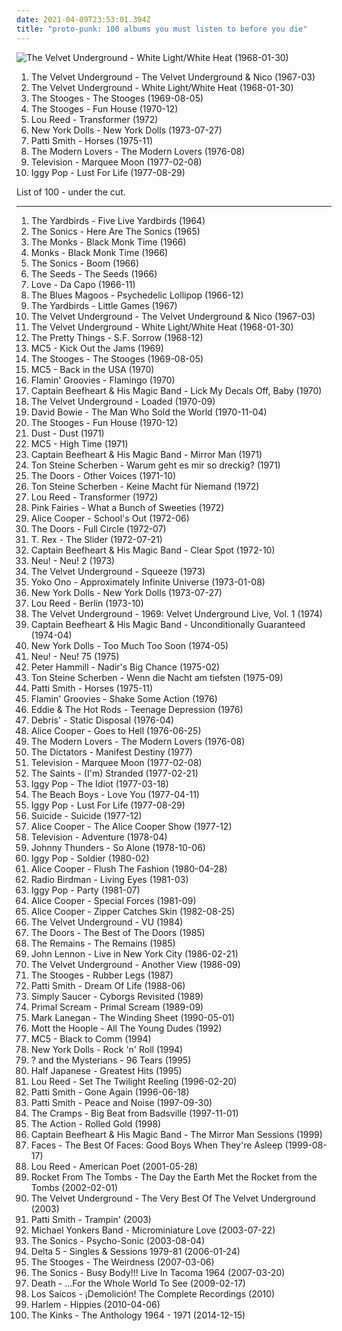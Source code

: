 ```yaml
---
date: 2021-04-09T23:53:01.394Z
title: "proto-punk: 100 albums you must listen to before you die"
---
```

![The Velvet Underground - White Light&#x2F;White Heat (1968-01-30)](http://coverartarchive.org/release/cad3294a-3ea9-3e0e-a426-fe9862571e34/15465460977-500.jpg "The Velvet Underground - White Light/White Heat (1968-01-30)")
<ol class="albums">
<li data-cover="http://coverartarchive.org/release/e2820d3f-bf0f-440f-b327-0a9c32e280d8/11733996765-500.jpg" data-tags="60s, rock, classic rock" role="button">The Velvet Underground - The Velvet Underground & Nico (1967-03)</li>
<li data-cover="http://coverartarchive.org/release/cad3294a-3ea9-3e0e-a426-fe9862571e34/15465460977-500.jpg" data-tags="proto-punk, 60s, rock, noise rock" role="button">The Velvet Underground - White Light/White Heat (1968-01-30)</li>
<li data-cover="http://coverartarchive.org/release/9259cb58-e233-4162-acb1-e739ff102568/1487674182-500.jpg" data-tags="garage rock" role="button">The Stooges - The Stooges (1969-08-05)</li>
<li data-cover="https://img.discogs.com/B_XQsc3AzhCIkH9DWzEyhbBZ0V4=/fit-in/600x594/filters:strip_icc():format(jpeg):mode_rgb():quality(90)/discogs-images/R-379038-1224357901.jpeg.jpg" data-tags="proto-punk, garage rock, 70s" role="button">The Stooges - Fun House (1970-12)</li>
<li data-cover="https://img.discogs.com/3OgnlZKNZ7-mZooFLllAA3hHYIA=/fit-in/500x500/filters:strip_icc():format(jpeg):mode_rgb():quality(90)/discogs-images/R-3635183-1338244251-7631.jpeg.jpg" data-tags="70s, rock, glam rock" role="button">Lou Reed - Transformer (1972)</li>
<li data-cover="http://coverartarchive.org/release/1f6cc992-e572-4f3c-b62a-cb6111383e67/11570630075-500.jpg" data-tags="glam rock, proto-punk" role="button">New York Dolls - New York Dolls (1973-07-27)</li>
<li data-cover="http://coverartarchive.org/release/68a6756e-1c96-4590-9cbf-aa07696cba5e/3714201314-500.jpg" data-tags="rock, punk, 70s" role="button">Patti Smith - Horses (1975-11)</li>
<li data-cover="http://coverartarchive.org/release/06ab427b-06b4-482a-90c3-4981c294eadd/11939995493-500.jpg" data-tags="proto-punk, 70s" role="button">The Modern Lovers - The Modern Lovers (1976-08)</li>
<li data-cover="http://coverartarchive.org/release/5fb363d1-3bee-44ce-acfc-43fdb0d7c4aa/2761546755-500.jpg" data-tags="post-punk, 70s" role="button">Television - Marquee Moon (1977-02-08)</li>
<li data-cover="http://coverartarchive.org/release/e2cb1fb9-7117-4dae-9b40-9e5480301b9e/1499761435-500.jpg" data-tags="rock, 70s, punk rock" role="button">Iggy Pop - Lust For Life (1977-08-29)</li>
</ol>
List of 100 - under the cut.
<!-- more -->

_________________

<ol class="albums">
<li data-cover="https://img.discogs.com/-Qb3fR5oGYrJyaqvEBvznK_l7dA=/fit-in/600x594/filters:strip_icc():format(jpeg):mode_rgb():quality(90)/discogs-images/R-3877251-1347790095-2316.jpeg.jpg" data-tags="60s" role="button">
The Yardbirds - Five Live Yardbirds (1964)
</li>
<li data-cover="https://img.discogs.com/HLrxClv2IKZdaUuJsl2AMAqWWAY=/fit-in/589x600/filters:strip_icc():format(jpeg):mode_rgb():quality(90)/discogs-images/R-1044246-1306912408.jpeg.jpg" data-tags="garage rock, 60s" role="button">
The Sonics - Here Are The Sonics (1965)
</li>
<li data-cover="http://coverartarchive.org/release/7663b84e-2337-4f60-9842-10f6a9daed5d/11261431522-500.jpg" data-tags="garage rock, proto-punk, 60s" role="button">
The Monks - Black Monk Time (1966)
</li>
<li data-cover="http://coverartarchive.org/release/b2cc0dd8-3b30-4a42-a66d-e6e5c1e35808/9232308345-500.jpg" data-tags="proto-punk" role="button">
Monks - Black Monk Time (1966)
</li>
<li data-cover="http://coverartarchive.org/release/a6e36357-8bdc-4082-a39b-7221cf3d81c7/3370069882-500.jpg" data-tags="garage rock" role="button">
The Sonics - Boom (1966)
</li>
<li data-cover="http://coverartarchive.org/release/22862a47-2b63-4364-a00d-d38aa7cef4cd/4087870823-500.jpg" data-tags="garage rock, psychedelic" role="button">
The Seeds - The Seeds (1966)
</li>
<li data-cover="http://coverartarchive.org/release/58713cce-6dec-409a-b674-f30050f6fb82/5949082744-500.jpg" data-tags="psychedelic, 60s" role="button">
Love - Da Capo (1966-11)
</li>
<li data-cover="http://coverartarchive.org/release/93c4cc87-0ade-46c5-ba36-3c53adbc990b/16555915248-500.jpg" data-tags="psychedelic, 60s" role="button">
The Blues Magoos - Psychedelic Lollipop (1966-12)
</li>
<li data-cover="https://img.discogs.com/gQPgAbsUi6kH_y8KXsLN5Az47z0=/fit-in/600x599/filters:strip_icc():format(jpeg):mode_rgb():quality(90)/discogs-images/R-3789140-1344467788-2842.jpeg.jpg" data-tags="classic rock, 60s, rock, psychedelic, blues rock" role="button">
The Yardbirds - Little Games (1967)
</li>
<li data-cover="http://coverartarchive.org/release/e2820d3f-bf0f-440f-b327-0a9c32e280d8/11733996765-500.jpg" data-tags="60s, rock, classic rock" role="button">
The Velvet Underground - The Velvet Underground & Nico (1967-03)
</li>
<li data-cover="http://coverartarchive.org/release/cad3294a-3ea9-3e0e-a426-fe9862571e34/15465460977-500.jpg" data-tags="proto-punk, 60s, rock, noise rock" role="button">
The Velvet Underground - White Light/White Heat (1968-01-30)
</li>
<li data-cover="https://img.discogs.com/b-OAqmYv7bJaABfaCVF1edZ5JYU=/fit-in/300x298/filters:strip_icc():format(jpeg):mode_rgb():quality(90)/discogs-images/R-1085991-1190981637.jpeg.jpg" data-tags="psychedelic" role="button">
The Pretty Things - S.F. Sorrow (1968-12)
</li>
<li data-cover="http://coverartarchive.org/release/22f5e15f-7214-4caf-a6ce-9f6e0188a817/17000877457-500.jpg" data-tags="garage rock" role="button">
MC5 - Kick Out the Jams (1969)
</li>
<li data-cover="http://coverartarchive.org/release/9259cb58-e233-4162-acb1-e739ff102568/1487674182-500.jpg" data-tags="garage rock" role="button">
The Stooges - The Stooges (1969-08-05)
</li>
<li data-cover="http://coverartarchive.org/release/1cb803b5-a446-48c5-a2d3-bd76be8820df/25111616371-500.jpg" data-tags="garage rock" role="button">
MC5 - Back in the USA (1970)
</li>
<li data-cover="http://coverartarchive.org/release/09487d3d-99d8-4ed2-8d0b-9ffce036fd01/13366801462-500.jpg" data-tags="studies, garage, rock and roll, proto-punk, pixies palace basement, rockitxten" role="button">
Flamin' Groovies - Flamingo (1970)
</li>
<li data-cover="http://coverartarchive.org/release/6ec9be0e-c750-37e5-9fb4-0562a0c7ea41/12241244245-500.jpg" data-tags="experimental, blues" role="button">
Captain Beefheart & His Magic Band - Lick My Decals Off, Baby (1970)
</li>
<li data-cover="http://coverartarchive.org/release/3645588f-cdcf-4746-97ac-da059d332010/4529718708-500.jpg" data-tags="70s, classic rock" role="button">
The Velvet Underground - Loaded (1970-09)
</li>
<li data-cover="https://img.discogs.com/EBAD1VztrgUqzvIUeVSyR9ujs7s=/fit-in/600x600/filters:strip_icc():format(jpeg):mode_rgb():quality(90)/discogs-images/R-3837949-1346378968-3807.jpeg.jpg" data-tags="glam rock, 70s, rock" role="button">
David Bowie - The Man Who Sold the World (1970-11-04)
</li>
<li data-cover="https://img.discogs.com/B_XQsc3AzhCIkH9DWzEyhbBZ0V4=/fit-in/600x594/filters:strip_icc():format(jpeg):mode_rgb():quality(90)/discogs-images/R-379038-1224357901.jpeg.jpg" data-tags="proto-punk, garage rock, 70s" role="button">
The Stooges - Fun House (1970-12)
</li>
<li data-cover="https://img.discogs.com/Gm-UUVHe6oXdbrqqxuroD3igsOI=/fit-in/600x596/filters:strip_icc():format(jpeg):mode_rgb():quality(90)/discogs-images/R-4285792-1518860728-6237.jpeg.jpg" data-tags="hard rock" role="button">
Dust - Dust (1971)
</li>
<li data-cover="http://coverartarchive.org/release/389425ee-9246-381d-a330-f80687bfc0af/26424904304-500.jpg" data-tags="hard rock" role="button">
MC5 - High Time (1971)
</li>
<li data-cover="http://coverartarchive.org/release/3e335ee5-ad12-45f6-89f0-7781c173f7fc/21730334418-500.jpg" data-tags="rock, classic, 70s, alternative, experimental, progressive rock, blues-rock, blues, psychedelic, avant garde, american, proto-punk, captain beefheart, only the best, underrated and overlooked, glorious vocals, c beefheart" role="button">
Captain Beefheart & His Magic Band - Mirror Man (1971)
</li>
<li data-cover="http://coverartarchive.org/release/8e15d889-6442-48b9-8439-6dbc8565d6b3/16958087587-500.jpg" data-tags="german, proto-punk" role="button">
Ton Steine Scherben - Warum geht es mir so dreckig? (1971)
</li>
<li data-cover="http://coverartarchive.org/release/c4a629c9-054a-469e-9265-da9971b9196b/5909922905-500.jpg" data-tags="70s, psychedelic, psychedelic rock" role="button">
The Doors - Other Voices (1971-10)
</li>
<li data-cover="http://coverartarchive.org/release/562dd75a-49eb-4088-8c69-26a2cd1fb411/19678163449-500.jpg" data-tags="german" role="button">
Ton Steine Scherben - Keine Macht für Niemand (1972)
</li>
<li data-cover="https://img.discogs.com/3OgnlZKNZ7-mZooFLllAA3hHYIA=/fit-in/500x500/filters:strip_icc():format(jpeg):mode_rgb():quality(90)/discogs-images/R-3635183-1338244251-7631.jpeg.jpg" data-tags="70s, rock, glam rock" role="button">
Lou Reed - Transformer (1972)
</li>
<li data-cover="https://img.discogs.com/hKoO7p9Zrhba-bSyRiyDD3T_ObQ=/fit-in/512x512/filters:strip_icc():format(jpeg):mode_rgb():quality(90)/discogs-images/R-1341672-1211146251.gif.jpg" data-tags="hard rock, progressive rock, psychedelic rock, rock 'n' roll, proto-punk, winewomensong" role="button">
Pink Fairies - What a Bunch of Sweeties (1972)
</li>
<li data-cover="http://coverartarchive.org/release/e28b9cba-289e-47a8-a8c0-8bf5c0c93f19/3987340872-500.jpg" data-tags="hard rock, classic rock" role="button">
Alice Cooper - School's Out (1972-06)
</li>
<li data-cover="http://coverartarchive.org/release/ce1d3c09-9f63-3853-b8d8-7453e3c93271/5909851552-500.jpg" data-tags="70s" role="button">
The Doors - Full Circle (1972-07)
</li>
<li data-cover="http://coverartarchive.org/release/819ab350-82fc-451d-ad80-eb2ae07ddeef/6008080435-500.jpg" data-tags="glam rock" role="button">
T. Rex - The Slider (1972-07-21)
</li>
<li data-cover="http://coverartarchive.org/release/30049edc-8100-42a0-913c-d0cc234ee1ae/9169319958-500.jpg" data-tags="70s, experimental, progressive rock" role="button">
Captain Beefheart & His Magic Band - Clear Spot (1972-10)
</li>
<li data-cover="https://img.discogs.com/Wu1PJVoRMa21NUaTwVgpUxlyYGA=/fit-in/600x926/filters:strip_icc():format(jpeg):mode_rgb():quality(90)/discogs-images/R-13016021-1582540082-2550.jpeg.jpg" data-tags="krautrock" role="button">
Neu! - Neu! 2 (1973)
</li>
<li data-cover="http://coverartarchive.org/release/238392f6-d02f-4467-ba65-387f1f303563/22902543370-500.jpg" data-tags="doug yule, faux velvet underground" role="button">
The Velvet Underground - Squeeze (1973)
</li>
<li data-cover="https://img.discogs.com/-oFtRwyCdDOBC6doUIdUG2kF0rA=/fit-in/600x597/filters:strip_icc():format(jpeg):mode_rgb():quality(90)/discogs-images/R-1712230-1590076878-9814.jpeg.jpg" data-tags="dance, avant garde, psychedelic rock, proto-punk, protopunk, nancykitten all-time favourite albums, bfr" role="button">
Yoko Ono - Approximately Infinite Universe (1973-01-08)
</li>
<li data-cover="http://coverartarchive.org/release/1f6cc992-e572-4f3c-b62a-cb6111383e67/11570630075-500.jpg" data-tags="glam rock, proto-punk" role="button">
New York Dolls - New York Dolls (1973-07-27)
</li>
<li data-cover="http://coverartarchive.org/release/1bbac75e-ce53-4508-9096-54415e9a1177/4584669129-500.jpg" data-tags="70s" role="button">
Lou Reed - Berlin (1973-10)
</li>
<li data-cover="https://img.discogs.com/GHTP4nIYLB4ibAJqp3cgROJFrs8=/fit-in/350x364/filters:strip_icc():format(jpeg):mode_rgb():quality(90)/discogs-images/R-5970404-1407699748-3782.jpeg.jpg" data-tags="70s, proto-punk" role="button">
The Velvet Underground - 1969: Velvet Underground Live, Vol. 1 (1974)
</li>
<li data-cover="https://img.discogs.com/28415784b9210344a4a62ec6cd31adb2d01b3637/images/spacer.gif" data-tags="progressive rock, blues, psychedelic" role="button">
Captain Beefheart & His Magic Band - Unconditionally Guaranteed (1974-04)
</li>
<li data-cover="http://coverartarchive.org/release/66a32da1-ce51-4f06-900e-1a1f13b18cef/3978876533-500.jpg" data-tags="glam rock" role="button">
New York Dolls - Too Much Too Soon (1974-05)
</li>
<li data-cover="http://coverartarchive.org/release/c1fa3fc4-5a73-3449-9abe-9c2f38e7b22e/23187067210-500.jpg" data-tags="krautrock" role="button">
Neu! - Neu! 75 (1975)
</li>
<li data-cover="https://img.discogs.com/4YincA5GiUpYRyCSQ78b-amMwSQ=/fit-in/600x607/filters:strip_icc():format(jpeg):mode_rgb():quality(90)/discogs-images/R-7892014-1515600506-6062.jpeg.jpg" data-tags="proto-punk" role="button">
Peter Hammill - Nadir's Big Chance (1975-02)
</li>
<li data-cover="https://img.discogs.com/EmNH86FdG31XZoL1WjsYTNQlrqc=/fit-in/600x573/filters:strip_icc():format(jpeg):mode_rgb():quality(90)/discogs-images/R-6160702-1424696008-2405.jpeg.jpg" data-tags="german, proto-punk, 1970s, ton steine scherben, studio album, david volksmund produktion, k1r7m, wenn die nacht am tiefsten, rock music in germany" role="button">
Ton Steine Scherben - Wenn die Nacht am tiefsten (1975-09)
</li>
<li data-cover="http://coverartarchive.org/release/68a6756e-1c96-4590-9cbf-aa07696cba5e/3714201314-500.jpg" data-tags="rock, punk, 70s" role="button">
Patti Smith - Horses (1975-11)
</li>
<li data-cover="https://img.discogs.com/qJVThRxRZXFjSxQSVp7kKDw8NU4=/fit-in/600x600/filters:strip_icc():format(jpeg):mode_rgb():quality(90)/discogs-images/R-1971290-1391195073-4180.jpeg.jpg" data-tags="classic rock" role="button">
Flamin' Groovies - Shake Some Action (1976)
</li>
<li data-cover="https://img.discogs.com/qlSYMOTiQJ_M3Y8USlRmTkUrje0=/fit-in/600x590/filters:strip_icc():format(jpeg):mode_rgb():quality(90)/discogs-images/R-1960857-1274010731.jpeg.jpg" data-tags="new wave, proto-punk, pub rock" role="button">
Eddie & The Hot Rods - Teenage Depression (1976)
</li>
<li data-cover="https://img.discogs.com/yI6Z09DmSyrpxvyOb5pkixlTnoA=/fit-in/352x353/filters:strip_icc():format(jpeg):mode_rgb():quality(90)/discogs-images/R-1246515-1203485861.gif.jpg" data-tags="alternative, experimental, experimental rock, avant-garde, art rock, glam rock, art punk, proto-punk" role="button">
Debris' - Static Disposal (1976-04)
</li>
<li data-cover="https://img.discogs.com/EOV6DoffVVHUbw4k_O5MkcqUdgI=/fit-in/498x500/filters:strip_icc():format(jpeg):mode_rgb():quality(90)/discogs-images/R-663786-1290619664.jpeg.jpg" data-tags="rock, classic rock" role="button">
Alice Cooper - Goes to Hell (1976-06-25)
</li>
<li data-cover="http://coverartarchive.org/release/06ab427b-06b4-482a-90c3-4981c294eadd/11939995493-500.jpg" data-tags="proto-punk, 70s" role="button">
The Modern Lovers - The Modern Lovers (1976-08)
</li>
<li data-cover="http://coverartarchive.org/release/592a8527-c3b0-42fe-bf4f-58cd16e5e5ff/24589346521-500.jpg" data-tags="garage rock, proto-punk, iveldie best of 1977" role="button">
The Dictators - Manifest Destiny (1977)
</li>
<li data-cover="http://coverartarchive.org/release/5fb363d1-3bee-44ce-acfc-43fdb0d7c4aa/2761546755-500.jpg" data-tags="post-punk, 70s" role="button">
Television - Marquee Moon (1977-02-08)
</li>
<li data-cover="https://img.discogs.com/3tqMjgDKEUbMFk3ge3GAdBBAX_o=/fit-in/600x601/filters:strip_icc():format(jpeg):mode_rgb():quality(90)/discogs-images/R-2963994-1443996119-6003.jpeg.jpg" data-tags="punk, punk rock" role="button">
The Saints - (I'm) Stranded (1977-02-21)
</li>
<li data-cover="http://coverartarchive.org/release/31881496-3666-3b76-bdda-b24db24178ae/23464146422-500.jpg" data-tags="post-punk" role="button">
Iggy Pop - The Idiot (1977-03-18)
</li>
<li data-cover="http://coverartarchive.org/release/9963037c-06ec-4067-8095-0a93332db3e7/8726052762-500.jpg" data-tags="new wave, synthpop, proto-punk, brian wilson, proto-synthpop, av club permanent records, the world would be unbearable without it, happy as fuck" role="button">
The Beach Boys - Love You (1977-04-11)
</li>
<li data-cover="http://coverartarchive.org/release/e2cb1fb9-7117-4dae-9b40-9e5480301b9e/1499761435-500.jpg" data-tags="rock, 70s, punk rock" role="button">
Iggy Pop - Lust For Life (1977-08-29)
</li>
<li data-cover="http://coverartarchive.org/release/b1eb1417-9ba7-4579-8767-f97576021c37/14840216501-500.jpg" data-tags="experimental, electronic, electropunk" role="button">
Suicide - Suicide (1977-12)
</li>
<li data-cover="https://img.discogs.com/EOV6DoffVVHUbw4k_O5MkcqUdgI=/fit-in/498x500/filters:strip_icc():format(jpeg):mode_rgb():quality(90)/discogs-images/R-663786-1290619664.jpeg.jpg" data-tags="alice cooper" role="button">
Alice Cooper - The Alice Cooper Show (1977-12)
</li>
<li data-cover="http://coverartarchive.org/release/5cc90116-6833-4271-8477-42fb5fbee846/20706339769-500.jpg" data-tags="post-punk" role="button">
Television - Adventure (1978-04)
</li>
<li data-cover="https://img.discogs.com/BbPNN4exoTtfqWZkqTREHvWTnyA=/fit-in/600x600/filters:strip_icc():format(jpeg):mode_rgb():quality(90)/discogs-images/R-2757319-1299675179.jpeg.jpg" data-tags="punk, 70s" role="button">
Johnny Thunders - So Alone (1978-10-06)
</li>
<li data-cover="http://coverartarchive.org/release/e0b9172e-8abe-4131-b208-0eec90d81411/6357317309-500.jpg" data-tags="conservative, punk" role="button">
Iggy Pop - Soldier (1980-02)
</li>
<li data-cover="https://img.discogs.com/QHIDaVKPoPNPK_S_2Qub4ys6qkw=/fit-in/600x556/filters:strip_icc():format(jpeg):mode_rgb():quality(90)/discogs-images/R-3028465-1331038657.jpeg.jpg" data-tags="classic rock, rock, hard rock, 80s, new wave" role="button">
Alice Cooper - Flush The Fashion (1980-04-28)
</li>
<li data-cover="http://coverartarchive.org/release/8dd72b37-3066-4bf1-9a55-eaae80f45474/29001786139-500.jpg" data-tags="proto-punk, garage punk, itunes, iveldie best of 1981" role="button">
Radio Birdman - Living Eyes (1981-03)
</li>
<li data-cover="http://coverartarchive.org/release/6d56f6b2-2913-3ec4-af22-06084d0cc28f/12601062710-500.jpg" data-tags="rock" role="button">
Iggy Pop - Party (1981-07)
</li>
<li data-cover="https://img.discogs.com/08FFs4Hn-HIOpRoHn6S8v4s0kws=/fit-in/600x600/filters:strip_icc():format(jpeg):mode_rgb():quality(90)/discogs-images/R-2578036-1297468493.jpeg.jpg" data-tags="hard rock, new wave" role="button">
Alice Cooper - Special Forces (1981-09)
</li>
<li data-cover="https://img.discogs.com/EOV6DoffVVHUbw4k_O5MkcqUdgI=/fit-in/498x500/filters:strip_icc():format(jpeg):mode_rgb():quality(90)/discogs-images/R-663786-1290619664.jpeg.jpg" data-tags="rock, garage rock, shock rock" role="button">
Alice Cooper - Zipper Catches Skin (1982-08-25)
</li>
<li data-cover="http://coverartarchive.org/release/a2af3c5e-fb92-484f-851f-d26b27770d8b/15137212906-500.jpg" data-tags="classic rock, rock" role="button">
The Velvet Underground - VU (1984)
</li>
<li data-cover="https://img.discogs.com/fFEJ6AJ-UUlkXDMBnTn2PULqNxE=/fit-in/600x543/filters:strip_icc():format(jpeg):mode_rgb():quality(90)/discogs-images/R-397370-1604657610-1339.jpeg.jpg" data-tags="classic rock" role="button">
The Doors - The Best of The Doors (1985)
</li>
<li data-cover="http://coverartarchive.org/release/570473fd-bf88-4237-8bbb-38c17e046c46/28758486936-500.jpg" data-tags="garage rock" role="button">
The Remains - The Remains (1985)
</li>
<li data-cover="https://img.discogs.com/VQWdLYQVbOsIexaKQS-9hX-7SSs=/fit-in/600x602/filters:strip_icc():format(jpeg):mode_rgb():quality(90)/discogs-images/R-1520353-1287692288.jpeg.jpg" data-tags="classic rock, rock, live" role="button">
John Lennon - Live in New York City (1986-02-21)
</li>
<li data-cover="http://coverartarchive.org/release/2013c74e-4858-4d12-9a22-3e11c5c8b255/8007039308-500.jpg" data-tags="compilation, proto-punk, the velvet underground" role="button">
The Velvet Underground - Another View (1986-09)
</li>
<li data-cover="https://img.discogs.com/B_XQsc3AzhCIkH9DWzEyhbBZ0V4=/fit-in/600x594/filters:strip_icc():format(jpeg):mode_rgb():quality(90)/discogs-images/R-379038-1224357901.jpeg.jpg" data-tags="proto-punk, proto punk" role="button">
The Stooges - Rubber Legs (1987)
</li>
<li data-cover="http://coverartarchive.org/release/2a289252-7b79-4f7e-bd0a-2004438b3397/3774189185-500.jpg" data-tags="80s, singer-songwriter" role="button">
Patti Smith - Dream Of Life (1988-06)
</li>
<li data-cover="https://img.discogs.com/GW162sGjuvEDkyUbsdnlRxhTxa0=/fit-in/170x170/filters:strip_icc():format(jpeg):mode_rgb():quality(90)/discogs-images/R-1046717-1187804998.jpeg.jpg" data-tags="psychedelic rock, garage" role="button">
Simply Saucer - Cyborgs Revisited (1989)
</li>
<li data-cover="https://img.discogs.com/DbomQViBtzc69pRrpFF6OlWZe9A=/fit-in/600x602/filters:strip_icc():format(jpeg):mode_rgb():quality(90)/discogs-images/R-3207941-1580407108-6291.jpeg.jpg" data-tags="rock, glam rock" role="button">
Primal Scream - Primal Scream (1989-09)
</li>
<li data-cover="http://coverartarchive.org/release/723fa46a-628d-44c9-8e22-8fba5ba44c6c/2947394304-500.jpg" data-tags="rock, 90s" role="button">
Mark Lanegan - The Winding Sheet (1990-05-01)
</li>
<li data-cover="http://coverartarchive.org/release/98b7a796-0f0f-4319-8948-f250d14d6bbc/2800476658-500.jpg" data-tags="70s, classic rock, rock" role="button">
Mott the Hoople - All The Young Dudes (1992)
</li>
<li data-cover="https://img.discogs.com/YUvIq3iNuFf82mAVGrjW5FIF43I=/fit-in/600x602/filters:strip_icc():format(jpeg):mode_rgb():quality(90)/discogs-images/R-3500648-1469148217-4160.jpeg.jpg" data-tags="60s" role="button">
MC5 - Black to Comm (1994)
</li>
<li data-cover="http://coverartarchive.org/release/7c5b3d96-8108-44c7-ad83-d8cb790ad821/26350510586-500.jpg" data-tags="rock, classic, glam rock, proto-punk, fuzzy guitar goodness, paredes de coura 2007, drunk tank singalong tune, lock n lorr" role="button">
New York Dolls - Rock 'n' Roll (1994)
</li>
<li data-cover="http://coverartarchive.org/release/a8fff4a7-3f3c-4027-b13a-b0f51b40af24/22145029461-500.jpg" data-tags="garage rock" role="button">
? and the Mysterians - 96 Tears (1995)
</li>
<li data-cover="https://via.placeholder.com/450" data-tags="punk, experimental rock" role="button">
Half Japanese - Greatest Hits (1995)
</li>
<li data-cover="http://coverartarchive.org/release/94d5c090-1299-4434-9d4a-4b4460f931d2/21078020121-500.jpg" data-tags="rock, 90s" role="button">
Lou Reed - Set The Twilight Reeling (1996-02-20)
</li>
<li data-cover="http://coverartarchive.org/release/888bc005-3878-4054-b548-75ca8bdfe801/3774205017-500.jpg" data-tags="90s, rock, patti smith" role="button">
Patti Smith - Gone Again (1996-06-18)
</li>
<li data-cover="https://img.discogs.com/aghlyj5U3rlzv0Yus70E95q_EhM=/fit-in/500x436/filters:strip_icc():format(jpeg):mode_rgb():quality(90)/discogs-images/R-5646571-1399494702-3853.jpeg.jpg" data-tags="90s, the albums that made me who i am today, jag ager faktiskt detta album, politcal punk poetry, p smith" role="button">
Patti Smith - Peace and Noise (1997-09-30)
</li>
<li data-cover="http://coverartarchive.org/release/51c0ac7f-03d3-4993-b902-054c25028a0d/27228068430-500.jpg" data-tags="punk, psychobilly" role="button">
The Cramps - Big Beat from Badsville (1997-11-01)
</li>
<li data-cover="http://coverartarchive.org/release/4b411121-4a41-4032-9e1f-ae7c3ce15328/10916053750-500.jpg" data-tags="60s" role="button">
The Action - Rolled Gold (1998)
</li>
<li data-cover="http://coverartarchive.org/release/d4289fea-483a-47b2-8ddd-aeef34377d7d/9803739524-500.jpg" data-tags="psychedelic, psychedelic rock, experimental, avant-garde" role="button">
Captain Beefheart & His Magic Band - The Mirror Man Sessions (1999)
</li>
<li data-cover="http://coverartarchive.org/release/7198451b-594d-4d80-9a6e-9276ac6c7766/14180333568-500.jpg" data-tags="classic rock, rock, 70s" role="button">
Faces - The Best Of Faces: Good Boys When They're Asleep (1999-08-17)
</li>
<li data-cover="http://coverartarchive.org/release/8677415b-7979-46f0-b269-0e177145e59d/15458546198-500.jpg" data-tags="rock" role="button">
Lou Reed - American Poet (2001-05-28)
</li>
<li data-cover="http://coverartarchive.org/release/53f404d4-2d22-4ffa-9af8-cccba8bdc3c3/14521210692-500.jpg" data-tags="proto-punk, garage rock" role="button">
Rocket From The Tombs - The Day the Earth Met the Rocket from the Tombs (2002-02-01)
</li>
<li data-cover="http://coverartarchive.org/release/5a7eccff-573d-4278-bbc6-24fa3867a673/21784061086-500.jpg" data-tags="rock" role="button">
The Velvet Underground - The Very Best Of The Velvet Underground (2003)
</li>
<li data-cover="http://coverartarchive.org/release/95d5bb5d-2e28-4371-949e-b84e279e8799/7487099520-500.jpg" data-tags="rock, alternative, singer-songwriter, female vocalists, 00s" role="button">
Patti Smith - Trampin' (2003)
</li>
<li data-cover="https://img.discogs.com/z11teWNjH4-8MqO0AZcqkOss4I8=/fit-in/600x597/filters:strip_icc():format(jpeg):mode_rgb():quality(90)/discogs-images/R-925463-1379517432-8676.jpeg.jpg" data-tags="psychedelic, psychedelic rock, proto-punk" role="button">
Michael Yonkers Band - Microminiature Love (2003-07-22)
</li>
<li data-cover="http://coverartarchive.org/release/dfe679d2-f250-420c-b04d-138f72ab60e1/11013234877-500.jpg" data-tags="garage rock" role="button">
The Sonics - Psycho-Sonic (2003-08-04)
</li>
<li data-cover="http://coverartarchive.org/release/c739b651-90c8-428c-9462-3f066cf189de/9664834681-500.jpg" data-tags="post-punk" role="button">
Delta 5 - Singles & Sessions 1979-81 (2006-01-24)
</li>
<li data-cover="http://coverartarchive.org/release/b5d99cd2-561f-4a02-944b-e7b8becd1f73/14839234606-500.jpg" data-tags="proto-punk, punk" role="button">
The Stooges - The Weirdness (2007-03-06)
</li>
<li data-cover="https://img.discogs.com/NvzEitHeovC5mtRcxXp3YIvsdaQ=/fit-in/500x507/filters:strip_icc():format(jpeg):mode_rgb():quality(90)/discogs-images/R-1049700-1384276859-9021.jpeg.jpg" data-tags="rock, 60s, lo-fi, garage rock, garage, live, rock and roll, proto-punk" role="button">
The Sonics - Busy Body!!! Live In Tacoma 1964 (2007-03-20)
</li>
<li data-cover="http://coverartarchive.org/release/e9a58849-fec6-493f-b664-b2f57c450687/13889169524-500.jpg" data-tags="proto-punk" role="button">
Death - ...For the Whole World To See (2009-02-17)
</li>
<li data-cover="https://img.discogs.com/gOLVJFOOcZGwSnwKcllU0MaSIjU=/fit-in/600x599/filters:strip_icc():format(jpeg):mode_rgb():quality(90)/discogs-images/R-2617270-1364510667-2588.jpeg.jpg" data-tags="garage  rock" role="button">
Los Saicos - ¡Demolición! The Complete Recordings (2010)
</li>
<li data-cover="http://coverartarchive.org/release/ac397e36-9792-4f50-8898-bd3c8cca60d1/13453650447-500.jpg" data-tags="garage rock" role="button">
Harlem - Hippies (2010-04-06)
</li>
<li data-cover="https://img.discogs.com/GwDM40pKnJv3DtGHX81-A867nhk=/fit-in/600x594/filters:strip_icc():format(jpeg):mode_rgb():quality(90)/discogs-images/R-5590525-1397409758-2615.jpeg.jpg" data-tags="british, garage rock, rock and roll, rhythm and blues, british invasion, proto-punk, mod, garage peppermint, rock peppermint, folk-rock peppermint" role="button">
The Kinks - The Anthology 1964 - 1971 (2014-12-15)
</li>
</ol>